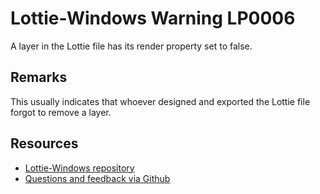﻿[comment]: # (name:LayerWithRenderFalse)
[comment]: # (text:Layer with render = false.)

# Lottie-Windows Warning LP0006

A layer in the Lottie file has its render property set to false.

## Remarks
This usually indicates that whoever designed and exported the Lottie file forgot to remove a layer.

## Resources

* [Lottie-Windows repository](https://aka.ms/lottie)
* [Questions and feedback via Github](https://github.com/windows-toolkit/Lottie-Windows/issues)
